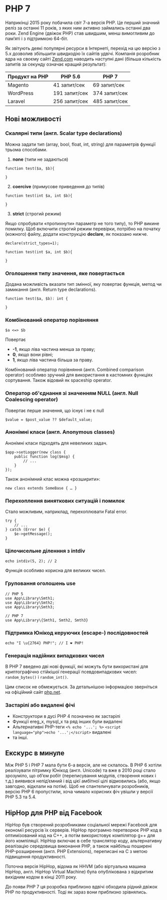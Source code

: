 # PHP 7

Наприкінці 2015 року побачила світ 7-а версія PHP. Це перший значний реліз за останні 11 років, з яких ним активно займались останні два роки. Zend Engine (двіжок PHP) став швидшим, менш вимогливим до пам’яті і з підтримкою 64-біт.

Як звітують деякі популярні ресурси в Інтернеті, перехід на цю версію з 5.x дозволив збільшити швидкодію їх сайтів удвічі. Компанія розробник ядра на своєму сайті [Zend.com](http://www.zend.com/) наводить наступні дані (більша кількість запитів за секунду означає кращий результат):

| Продукт на PHP | PHP 5.6 | PHP 7 |
| -- | -- | -- |
| Magento | 41 запит/сек | 69 запит/сек |
| WordPress | 191 запит/сек | 374 запит/сек |
| Laravel | 256 запит/сек | 485 запит/сек |


## Нові можливості


### Скалярні типи (англ. Scalar type declarations)

Можна задати тип (array, bool, float, int, string) для параметрів функції трьома способами.

1) **none** (типи не задаються)

```
function test($a, $b){
	
}
```

2) **coercive** (примусове приведення до типів)

```
function test(int $a, int $b){
	
}
```

3) **strict** (строгий режим)

Якщо спробувати «пропихнути» параметр не того типу), то PHP викине помилку. Щоб включити строгий режим перевірки, потрібно на початку (кожного) файлу, додати конструкцію **declare**, як показано нижче.

```
declare(strict_types=1);

function test(int $a, int $b){
	
}
```


### Оголошення типу значення, яке повертається

Додана можливість вказати тип змінної, яку повертає функція, метод чи замикання (англ. Return type declarations).

```
function test($a, $b): int {
	
}
```


### Комбінований оператор порівняння

```
$a <=> $b
```
Повертає
* **-1**, якщо ліва частина менша за праву;
* **0**, якщо вони рівні;
* **1**, якщо ліва частина більша за праву.

Комбінований оператор порівняння (англ. Combined comparison operator) особливо зручний для використання в кастомних функціях сортування. Також відовий як spaceship operator.


### Оператор об'єднання зі значенням NULL (англ. Null Coalescing operator)

Повертає перше значення, що існує і не є null

```
$value = $post_value ?? $default_value;
```


### Анонімні класи (англ. Anonymous classes)

Анонімні класи підходять для невеликих задач.

```
$app->setLogger(new class {
	public function log($msg) {
		// ...
	}
});
```

Також анонімний клас можна «розширити»:

```
new class extends SomeBase { … }
```

### Перехоплення виняткових ситуацій і помилок

Стало можливим, наприклад, перехоплювати Fatal error.

```
try {
	// ...
} catch (Error $e) {
	$e->getMessage();
}
```


### Цілочисельне діленння з intdiv

```
echo intdiv(5, 2); // 2
```
Функція особливо корисна для великих чисел.


### Груповання оголошень use


```
// PHP 5
use App\Library\Smth1;
use App\Library\Smth2;
use App\Library\Smth3;

// PHP 7
use App\Library\{Smth1, Smth2, Smth3}
```

### Підтримка Юнікод керуючих (escape-) послідовностей

```
echo "I \u{2764} PHP!"; // I ❤ PHP!
```


### Генерація надійних випадкових чисел

В PHP 7 введено дві нові функції, які можуть бути використані для криптографічно стійкішої генерації псевдовипадкових чисел: ```random_bytes()``` і ```random_int()```.

Цим список не обмежується. За детальнішою інформацією зверніться на офіційний сайт [php.net](http://php.net/).


### Застарілі або видалені фічі

* Конструктори в дусі PHP 4 позначено як застарілі
* Функції ereg_x, mysql_x та ряд інших були видалені
* Альтернативні PHP-теги ```<% echo '...'; %>``` ```<script language="php">echo '...';</script>``` видалені
* та інші.


## Екскурс в минуле

Між PHP 5 і PHP 7 мала бути 6-а версія, але не склалось. В PHP 6 хотіли реалізувати пітримку Юнікод (англ. Unicode) та вже в 2010 році стало зрозуміло, що об’єм робіт (переписування модулів, створення нових і т.д.) виявився непід’ємний і від цієї амбітної цілі відмовились (або, якщо завгодно, відклали на потім). Щоб не спантеличувати розробників, версію PHP 6 пропустили, хоча чимало корисних фіч увішли у версії PHP 5.3 та 5.4.

## HipHop для PHP від Facebook

HipHop був створений розробниками соціальної мережі Facebook для економії ресурсів їх серверів. HipHop програмно перетворює PHP код в оптимізований код на C++, а потім використовує компілятор g++ для його компіляції. HipHop включає в себе транслятор коду, альтернативну реалізацію середовища виконання PHP, а також найбільш поширені PHP-розширення (англ. PHP Extensions), переписані на C з метою підвищення продуктивності.

Поточна версія HipHop, відома як HHVM (або віртуальна машина HipHop, англ. HipHop Virtual Machine) була опублікована з відкритим вихідним кодом в кінці 2011 року.

До появи PHP 7 ця розробка приблизно вдвічі обходила рідний двіжок PHP по продуктивності. Тоді як зараз вони приблизно зрівнялись.
